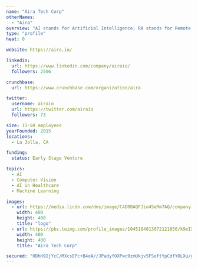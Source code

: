 ```yaml
---
name: "Aira Tech Corp"
otherNames:
  - "Aira"
overview: "AI stands for Artificial Intelligence; RA stands for Remote Assistance. When you put them together you get Aira."
type: "profile"
heat: 0

website: https://aira.io/

linkedin:
  url: https://www.linkedin.com/company/airaio/
  followers: 2506

crunchbase:
  url: https://www.crunchbase.com/organization/aira

twitter:
  username: airaio
  url: https://twitter.com/airaio
  followers: 73

size: 11-50 employees
yearFounded: 2015
locations:
  - La Jolla, CA

funding:
  status: Early Stage Venture

topics:
  - AI
  - Computer Vision
  - AI in Healthcare
  - Machine Learning

images:
  - url: https://media.licdn.com/dms/image/C4D0BAQFJie4SeRm7AQ/company-logo_400_400/0?e=1582761600&v=beta&t=4G1csXenG6hOEUr1bxlM2gj-h3ZTtBCi9I3LDWuKFC8
    width: 400
    height: 400
    title: "logo"
  - url: https://pbs.twimg.com/profile_images/1045184013072121856/k9eIX6oV_400x400.jpg
    width: 400
    height: 400
    title: "Aira Tech Corp"

secured: "HDhH9IjYcC/MXcsEPc+B4oA//JPadyfOXPwc9zmUkjv5FSoftYpCdfYOLXu/gi4Oa5wptMO12JXknEnGoil+Bzb8htoXH+wRgYqDqGHP6n00tpBeKCtsBI3nqZJUyB/8IWnhXU/mrlM3pmCSZM9eDf9nZfgrpybs8XpEPCRMQh2RyO80MFhR/2mBFnCqPAlSfApN8i3QqZdhlpD0vNTtoHq9iMSxHQ/0o4QRqL8aW4RqigpmFqr/t1fN/z9raMgGELnOcCeXeSthxqPxiB2U8zdn+rGXU8ElMU9H9ZGuSqDQjZfslIqXjhwsLONvwS3s;cNehUKfp+hUGcxCTyZVGNw=="
---
```


